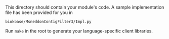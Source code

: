 This directory should contain your module's code.
A sample implementation file has been provided for you in

```biokbase/MsneddonContigFilter3/Impl.py```

Run `make` in the root to generate your language-specific client libraries.
